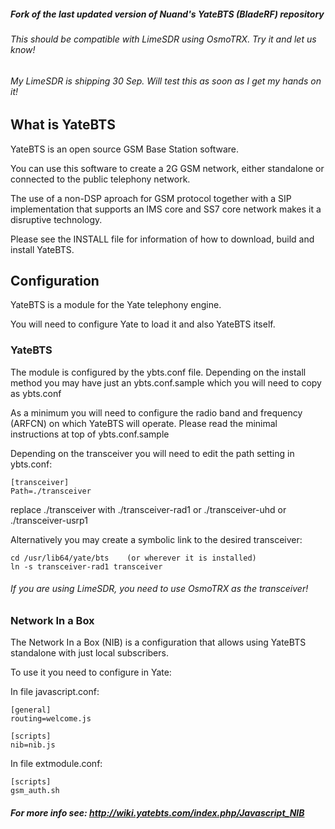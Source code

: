 ##### Fork of the last updated version of Nuand's YateBTS (BladeRF) repository
###### This should be compatible with LimeSDR using OsmoTRX. Try it and let us know!
###### My LimeSDR is shipping 30 Sep. Will test this as soon as I get my hands on it!

## What is YateBTS
YateBTS is an open source GSM Base Station software.

You can use this software to create a 2G GSM network, either standalone or connected to
the public telephony network.

The use of a non-DSP aproach for GSM protocol together with a SIP implementation
that supports an IMS core and SS7 core network makes it a disruptive technology.


Please see the INSTALL file for information of how to download, build and install YateBTS.


## Configuration
YateBTS is a module for the Yate telephony engine.

You will need to configure Yate to load it and also YateBTS itself.


### YateBTS
The module is configured by the ybts.conf file. Depending on the install method you may
have just an ybts.conf.sample which you will need to copy as ybts.conf

As a minimum you will need to configure the radio band and frequency (ARFCN) on which
YateBTS will operate. Please read the minimal instructions at top of ybts.conf.sample

Depending on the transceiver you will need to edit the path setting in ybts.conf:

    [transceiver]
    Path=./transceiver

replace ./transceiver with ./transceiver-rad1 or ./transceiver-uhd or ./transceiver-usrp1

Alternatively you may create a symbolic link to the desired transceiver:

    cd /usr/lib64/yate/bts    (or wherever it is installed)
    ln -s transceiver-rad1 transceiver

###### If you are using LimeSDR, you need to use OsmoTRX as the transceiver!


### Network In a Box
The Network In a Box (NIB) is a configuration that allows using YateBTS standalone
with just local subscribers.

To use it you need to configure in Yate:

In file javascript.conf:

```
[general]
routing=welcome.js

[scripts]
nib=nib.js
```

In file extmodule.conf:

```
[scripts]
gsm_auth.sh
```

##### For more info see: http://wiki.yatebts.com/index.php/Javascript_NIB

